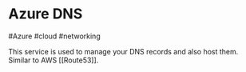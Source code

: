 # Azure DNS
#Azure #cloud #networking 

This service is used to manage your DNS records and also host them. Similar to AWS [[Route53]]. 